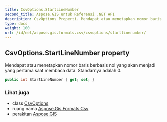 ```yaml
---
title: CsvOptions.StartLineNumber
second_title: Aspose.GIS untuk Referensi .NET API
description: CsvOptions Properti. Mendapat atau menetapkan nomor baris berbasis nol yang akan menjadi yang pertama saat membaca data. Standarnya adalah 0.
type: docs
weight: 100
url: /id/net/aspose.gis.formats.csv/csvoptions/startlinenumber/
---
```

## CsvOptions.StartLineNumber property

Mendapat atau menetapkan nomor baris berbasis nol yang akan menjadi yang pertama saat membaca data. Standarnya adalah 0.

```csharp
public int StartLineNumber { get; set; }
```

### Lihat juga

* class [CsvOptions](../)
* ruang nama [Aspose.Gis.Formats.Csv](../../csvoptions/)
* perakitan [Aspose.GIS](../../../)


